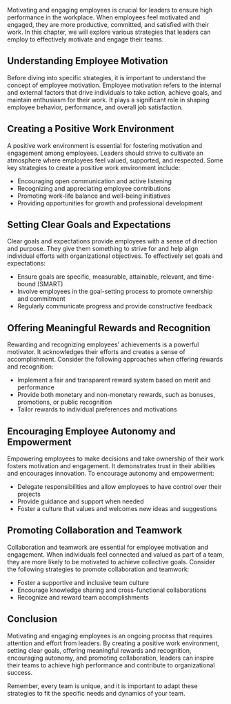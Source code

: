 
Motivating and engaging employees is crucial for leaders to ensure high performance in the workplace. When employees feel motivated and engaged, they are more productive, committed, and satisfied with their work. In this chapter, we will explore various strategies that leaders can employ to effectively motivate and engage their teams.

Understanding Employee Motivation
---------------------------------

Before diving into specific strategies, it is important to understand the concept of employee motivation. Employee motivation refers to the internal and external factors that drive individuals to take action, achieve goals, and maintain enthusiasm for their work. It plays a significant role in shaping employee behavior, performance, and overall job satisfaction.

Creating a Positive Work Environment
------------------------------------

A positive work environment is essential for fostering motivation and engagement among employees. Leaders should strive to cultivate an atmosphere where employees feel valued, supported, and respected. Some key strategies to create a positive work environment include:

* Encouraging open communication and active listening
* Recognizing and appreciating employee contributions
* Promoting work-life balance and well-being initiatives
* Providing opportunities for growth and professional development

Setting Clear Goals and Expectations
------------------------------------

Clear goals and expectations provide employees with a sense of direction and purpose. They give them something to strive for and help align individual efforts with organizational objectives. To effectively set goals and expectations:

* Ensure goals are specific, measurable, attainable, relevant, and time-bound (SMART)
* Involve employees in the goal-setting process to promote ownership and commitment
* Regularly communicate progress and provide constructive feedback

Offering Meaningful Rewards and Recognition
-------------------------------------------

Rewarding and recognizing employees' achievements is a powerful motivator. It acknowledges their efforts and creates a sense of accomplishment. Consider the following approaches when offering rewards and recognition:

* Implement a fair and transparent reward system based on merit and performance
* Provide both monetary and non-monetary rewards, such as bonuses, promotions, or public recognition
* Tailor rewards to individual preferences and motivations

Encouraging Employee Autonomy and Empowerment
---------------------------------------------

Empowering employees to make decisions and take ownership of their work fosters motivation and engagement. It demonstrates trust in their abilities and encourages innovation. To encourage autonomy and empowerment:

* Delegate responsibilities and allow employees to have control over their projects
* Provide guidance and support when needed
* Foster a culture that values and welcomes new ideas and suggestions

Promoting Collaboration and Teamwork
------------------------------------

Collaboration and teamwork are essential for employee motivation and engagement. When individuals feel connected and valued as part of a team, they are more likely to be motivated to achieve collective goals. Consider the following strategies to promote collaboration and teamwork:

* Foster a supportive and inclusive team culture
* Encourage knowledge sharing and cross-functional collaborations
* Recognize and reward team accomplishments

Conclusion
----------

Motivating and engaging employees is an ongoing process that requires attention and effort from leaders. By creating a positive work environment, setting clear goals, offering meaningful rewards and recognition, encouraging autonomy, and promoting collaboration, leaders can inspire their teams to achieve high performance and contribute to organizational success.

Remember, every team is unique, and it is important to adapt these strategies to fit the specific needs and dynamics of your team.
